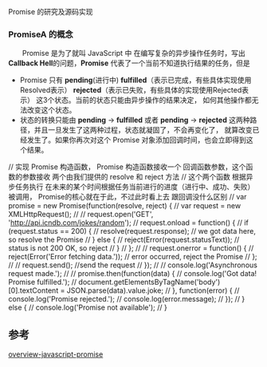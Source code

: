 Promise 的研究及源码实现

### PromiseA 的概念
　　Promise 是为了就叫 JavaScript 中 在编写复杂的异步操作任务时，写出 **Callback Hell**的问题，**Promise** 代表了一个当前不知道执行结果的任务，但是
- Promise 只有 **pending**(进行中) **fulfilled**（表示已完成，有些具体实现使用 Resolved表示） **rejected**（表示已失败，有些具体的实现使用Rejected表示） 这3个状态。当前的状态只能由异步操作的结果决定，
如何其他操作都无法改变这个状态。
- 状态的转换只能由 **pending** -> **fulfilled** 或者 **pending** -> **rejected** 这两种路径，并且一旦发生了这两种过程，状态就凝固了，不会再变化了，
就算改变已经发生了。如果你再次对这个 Promise 对象添加回调时间，也会立即得到这个结果。

// 实现 Promise 构造函数， Promise 构造函数接收一个 回调函数参数，这个函数的参数接收 两个由我们提供的 resolve 和  reject 方法
//  这个两个函数 根据异步任务执行 在未来的某个时间根据任务当前进行的进度（进行中、成功、失败）被调用， Promise的核心就在于此，不过此时看上去 跟回调没什么区别
// var promise = new Promise(function(resolve, reject) {
//   var request = new XMLHttpRequest();
//
//   request.open('GET', 'http://api.icndb.com/jokes/random');
//   request.onload = function() {
//     if (request.status == 200) {
//       resolve(request.response); // we got data here, so resolve the Promise
//     } else {
//       reject(Error(request.statusText)); // status is not 200 OK, so reject
//     }
//   };
//
//   request.onerror = function() {
//     reject(Error('Error fetching data.')); // error occurred, reject the  Promise
//   };
//
//   request.send(); //send the request
// });
//
// console.log('Asynchronous request made.');
//
// promise.then(function(data) {
//   console.log('Got data! Promise fulfilled.');
//   document.getElementsByTagName('body')[0].textContent = JSON.parse(data).value.joke;
// }, function(error) {
//   console.log('Promise rejected.');
//   console.log(error.message);
// });
// } else {
//   console.log('Promise not available');
// }

## 参考
[overview-javascript-promise](https://www.sitepoint.com/overview-javascript-promises/)
